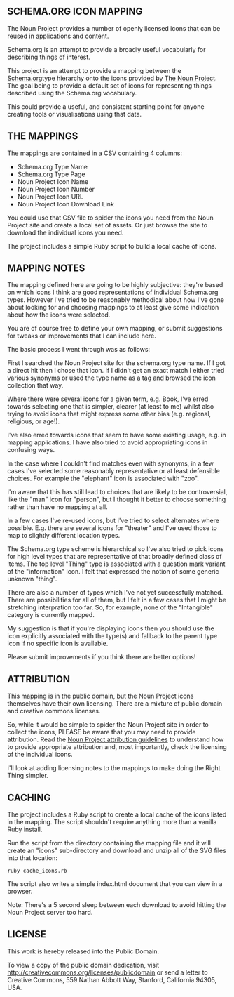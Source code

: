 SCHEMA.ORG ICON MAPPING
-----------------------

The Noun Project provides a number of openly licensed icons that can be reused in applications and content.

Schema.org is an attempt to provide a broadly useful vocabularly for describing things of interest.

This project is an attempt to provide a mapping between the [Schema.org][0]type hierarchy onto the icons provided by [The Noun Project][1]. 
The goal being to provide a default set of icons for representing things described using the Schema.org vocabulary.

This could provide a useful, and consistent starting point for anyone creating tools or visualisations using that data.

THE MAPPINGS
------------

The mappings are contained in a CSV containing 4 columns:

* Schema.org Type Name
* Schema.org Type Page
* Noun Project Icon Name
* Noun Project Icon Number
* Noun Project Icon URL
* Noun Project Icon Download Link

You could use that CSV file to spider the icons you need from the Noun Project site and create a local set of assets. Or just browse 
the site to download the individual icons you need. 

The project includes a simple Ruby script to build a local cache of icons.

MAPPING NOTES
-------------

The mapping defined here are going to be highly subjective: they're based on which icons I think are good representations of 
individual Schema.org types. However I've tried to be reasonably methodical about how I've gone about looking for and choosing 
mappings to at least give some indication about how the icons were selected. 

You are of course free to define your own mapping, or submit suggestions for tweaks or improvements that I can include here.

The basic process I went through was as follows:

First I searched the Noun Project site for the schema.org type name. If I got a direct hit then I chose that icon. If I didn't 
get an exact match I either tried various synonyms or used the type name as a tag and browsed the icon collection that way.

Where there were several icons for a given term, e.g. Book, I've erred towards selecting one that is simpler, clearer (at least 
to me) whilst also trying to avoid icons that might express some other bias (e.g. regional, religious, or age!). 

I've also erred towards icons that seem to have some existing usage, e.g. in mapping applications. I have also tried to avoid 
appropriating icons in confusing ways.

In the case where I couldn't find matches even with synonyms, in a few cases I've selected some reasonably representative or 
at least defensible choices. For example the "elephant" icon is associated with "zoo". 

I'm aware that this has still lead to choices that are likely to be controversial, like the "man" icon for "person", but I thought 
it better to choose something rather than have no mapping at all.

In a few cases I've re-used icons, but I've tried to select alternates where possible. E.g. there are several icons for 
"theater" and I've used those to map to slightly different location types.

The Schema.org type scheme is hierarchical so I've also tried to pick icons for high level types that are representative of that 
broadly defined class of items. The top level "Thing" type is associated with a question mark variant of the "information" icon. 
I felt that expressed the notion of some generic unknown "thing".

There are also a number of types which I've not yet successfully matched. There are possibilities for all of them, but I felt in a 
few cases that I might be stretching interpration too far. So, for example, none of the "Intangible" category is currently mapped.

My suggestion is that if you're displaying icons then you should use the icon explicitly associated with the type(s) and fallback 
to the parent type icon if no specific icon is available.

Please submit improvements if you think there are better options!

ATTRIBUTION
-----------

This mapping is in the public domain, but the Noun Project icons themselves have their own licensing. There are a mixture of 
public domain and creative commons licenses.

So, while it would be simple to spider the Noun Project site in order to collect the icons, PLEASE be aware that you may need to 
provide attribution. Read the [Noun Project attribution guidelines][2] to understand how to provide appropriate attribution and, 
most importantly, check the licensing of the individual icons.

I'll look at adding licensing notes to the mappings to make doing the Right Thing simpler.

CACHING
-------

The project includes a Ruby script to create a local cache of the icons listed in the mapping. The script shouldn't 
require anything more than a vanilla Ruby install.

Run the script from the directory containing the mapping file and it will create an "icons" sub-directory and download 
and unzip all of the SVG files into that location:

	ruby cache_icons.rb

The script also writes a simple index.html document that you can view in a browser.

Note: There's a 5 second sleep between each download to avoid hitting the Noun Project server too hard.

LICENSE
-------

This work is hereby released into the Public Domain.

To view a copy of the public domain dedication, visit http://creativecommons.org/licenses/publicdomain or send a letter to Creative Commons, 559 Nathan Abbott Way, Stanford, California 94305, USA.

[0]: http://schema.org
[1]: http://thenounproject.com
[2]: http://blog.thenounproject.com/post/12554806140/the-noun-projects-attribution-requirements
